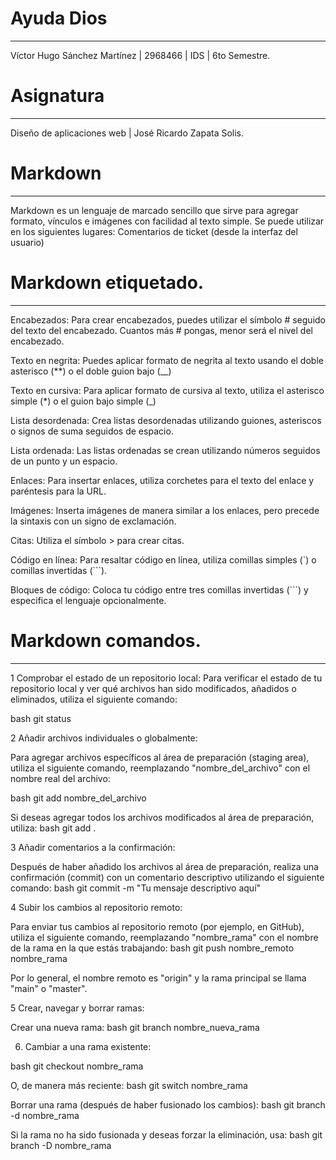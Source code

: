 # Ayuda Dios
***
Víctor Hugo Sánchez Martínez | 2968466 | IDS | 6to Semestre.
# Asignatura
***
Diseño de aplicaciones web | José Ricardo Zapata Solis.
# Markdown
***
Markdown es un lenguaje de marcado sencillo que sirve para agregar formato, vínculos e imágenes con facilidad al texto simple. Se puede utilizar en los siguientes lugares: Comentarios de ticket (desde la interfaz del usuario)

# Markdown etiquetado.
***
Encabezados:
Para crear encabezados, puedes utilizar el símbolo # seguido del texto del encabezado. Cuantos más # pongas, menor será el nivel del encabezado.

Texto en negrita:
Puedes aplicar formato de negrita al texto usando el doble asterisco (**) o el doble guion bajo (__)

Texto en cursiva:
Para aplicar formato de cursiva al texto, utiliza el asterisco simple (*) o el guion bajo simple (_)

Lista desordenada:
Crea listas desordenadas utilizando guiones, asteriscos o signos de suma seguidos de espacio.

Lista ordenada:
Las listas ordenadas se crean utilizando números seguidos de un punto y un espacio.

Enlaces:
Para insertar enlaces, utiliza corchetes para el texto del enlace y paréntesis para la URL.

Imágenes:
Inserta imágenes de manera similar a los enlaces, pero precede la sintaxis con un signo de exclamación.

Citas:
Utiliza el símbolo > para crear citas.

Código en línea:
Para resaltar código en línea, utiliza comillas simples (`) o comillas invertidas (```).

Bloques de código:
Coloca tu código entre tres comillas invertidas (```) y especifica el lenguaje opcionalmente.

# Markdown comandos.
***

1 Comprobar el estado de un repositorio local:
Para verificar el estado de tu repositorio local y ver qué archivos han sido modificados, añadidos o eliminados, utiliza el siguiente comando:

bash
git status

2 Añadir archivos individuales o globalmente:

Para agregar archivos específicos al área de preparación (staging area), utiliza el siguiente comando, reemplazando "nombre_del_archivo" con el nombre real del archivo:

bash
git add nombre_del_archivo

Si deseas agregar todos los archivos modificados al área de preparación, utiliza:
bash
git add .

3 Añadir comentarios a la confirmación:

Después de haber añadido los archivos al área de preparación, realiza una confirmación (commit) con un comentario descriptivo utilizando el siguiente comando:
bash
git commit -m "Tu mensaje descriptivo aquí"

4 Subir los cambios al repositorio remoto:

Para enviar tus cambios al repositorio remoto (por ejemplo, en GitHub), utiliza el siguiente comando, reemplazando "nombre_rama" con el nombre de la rama en la que estás trabajando:
bash
git push nombre_remoto nombre_rama

Por lo general, el nombre remoto es "origin" y la rama principal se llama "main" o "master".

5 Crear, navegar y borrar ramas:

Crear una nueva rama:
bash
git branch nombre_nueva_rama

6. Cambiar a una rama existente:

bash
git checkout nombre_rama

O, de manera más reciente:
bash
git switch nombre_rama

Borrar una rama (después de haber fusionado los cambios):
bash
git branch -d nombre_rama

Si la rama no ha sido fusionada y deseas forzar la eliminación, usa:
bash
git branch -D nombre_rama
